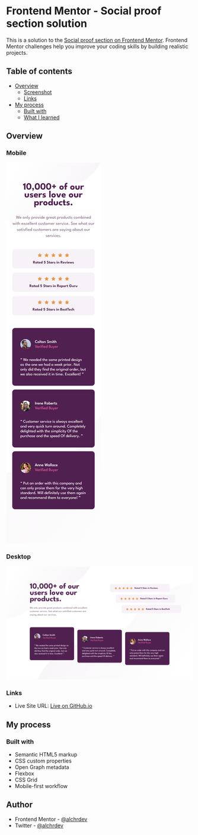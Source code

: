 # Frontend Mentor - Social proof section solution

This is a solution to the [Social proof section on Frontend Mentor](https://www.frontendmentor.io/challenges/social-proof-section-6e0qTv_bA). Frontend Mentor challenges help you improve your coding skills by building realistic projects.

## Table of contents

- [Overview](#overview)
  - [Screenshot](#screenshot)
  - [Links](#links)
- [My process](#my-process)
  - [Built with](#built-with)
  - [What I learned](#what-i-learned)

## Overview

### Mobile

![Mobile View](./src/assets/images/scn-social-proof-section-mobile.png)

### Desktop

![Desktop View](./src/assets/images/scn-social-proof-section-desktop.png)

### Links

- Live Site URL: [Live on GitHub.io](https://alchrdev.github.io/social-proof-section/)

## My process

### Built with

- Semantic HTML5 markup
- CSS custom properties
- Open Graph metadata
- Flexbox
- CSS Grid
- Mobile-first workflow

## Author

- Frontend Mentor - [@alchrdev](https://www.frontendmentor.io/profile/alchrdev)
- Twitter - [@alchrdev](https://www.twitter.com/alchrdev)
